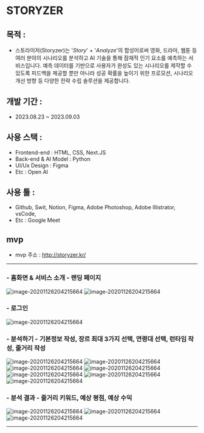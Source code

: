 # STORYZER 
## 목적 : 
- 스토라이저(Storyzer)는 '*Story*' + '*Analyze*'의 합성어로써 영화, 드라마, 웹툰 등 여러 분야의 시나리오를 분석하고 AI 기술을 통해 잠재적 인기 요소를 예측하는 서비스입니다. 예측 데이터를 기반으로 사용자가 완성도 있는 시나리오를 제작할 수 있도록 피드백을 제공할 뿐만 아니라 성공 확률을 높이기 위한 프로모션, 시나리오 개선 방향 등 다양한 전략 수립 솔루션을 제공합니다.

## 개발 기간 :
- 2023.08.23 ~ 2023.09.03

## 사용 스택 :
- Frontend-end : HTML, CSS, Next.JS
- Back-end & AI Model : Python
- UI/Ux Design : Figma
- Etc : Open AI

## 사용 툴 : 
- Github, Swit, Notion, Figma, Adobe Photoshop, Adobe Illistrator, vsCode, 
- Etc : Google Meet

## mvp 
- mvp 주소 : http://storyzer.kr/

---

### - 홈화면 & 서비스 소개 - 랜딩 페이지
![image-20201126204215664](README.assets/home_1.png)
![image-20201126204215664](README.assets/home_2.png)

### - 로그인
![image-20201126204215664](README.assets/login.png)

### - 분석하기 - 기본정보 작성, 장르 최대 3가지 선택, 연령대 선택, 런타임 작성, 줄거리 작성
![image-20201126204215664](README.assets/analyze.png)
![image-20201126204215664](README.assets/analyze_basicInfo.png)
![image-20201126204215664](README.assets/analyze_genre.png)
![image-20201126204215664](README.assets/analyze_age.png)
![image-20201126204215664](README.assets/analyze_runTime.png)
![image-20201126204215664](README.assets/analyze_scenario.png)
![image-20201126204215664](README.assets/analyze_loading.png)

### - 분석 결과 - 줄거리 키워드, 예상 평점, 예상 수익
![image-20201126204215664](README.assets/result_keyword.png)
![image-20201126204215664](README.assets/result_vote.png)
![image-20201126204215664](README.assets/result_revenue.png)

---
